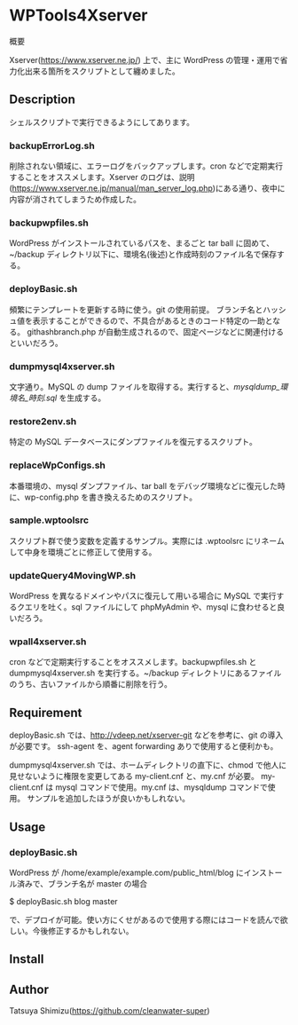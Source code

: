 WPTools4Xserver
====

概要

Xserver(https://www.xserver.ne.jp/) 上で、主に WordPress の管理・運用で省力化出来る箇所をスクリプトとして纏めました。

## Description

シェルスクリプトで実行できるようにしてあります。

### backupErrorLog.sh
削除されない領域に、エラーログをバックアップします。cron などで定期実行することをオススメします。Xserver のログは、説明(https://www.xserver.ne.jp/manual/man_server_log.php)にある通り、夜中に内容が消されてしまうため作成した。

### backupwpfiles.sh
WordPress がインストールされているパスを、まるごと tar ball に固めて、~/backup ディレクトリ以下に、環境名(後述)と作成時刻のファイル名で保存する。

### deployBasic.sh
頻繁にテンプレートを更新する時に使う。git の使用前提。
ブランチ名とハッシュ値を表示することができるので、不具合があるときのコード特定の一助となる。
githashbranch.php が自動生成されるので、固定ページなどに関連付けるといいだろう。

### dumpmysql4xserver.sh
文字通り。MySQL の dump ファイルを取得する。実行すると、*mysqldump_環境名_時刻.sql* を生成する。

### restore2env.sh
特定の MySQL データベースにダンプファイルを復元するスクリプト。

### replaceWpConfigs.sh
本番環境の、mysql ダンプファイル、tar ball をデバッグ環境などに復元した時に、wp-config.php を書き換えるためのスクリプト。

### sample.wptoolsrc
スクリプト群で使う変数を定義するサンプル。実際には .wptoolsrc にリネームして中身を環境ごとに修正して使用する。

### updateQuery4MovingWP.sh
WordPress を異なるドメインやパスに復元して用いる場合に MySQL で実行するクエリを吐く。sql ファイルにして phpMyAdmin や、mysql に食わせると良いだろう。

### wpall4xserver.sh
cron などで定期実行することをオススメします。backupwpfiles.sh と dumpmysql4xserver.sh を実行する。~/backup ディレクトリにあるファイルのうち、古いファイルから順番に削除を行う。

## Requirement

deployBasic.sh では、http://vdeep.net/xserver-git などを参考に、git の導入が必要です。
ssh-agent を、agent forwarding ありで使用すると便利かも。

dumpmysql4xserver.sh では、ホームディレクトリの直下に、chmod で他人に見せないように権限を変更してある my-client.cnf と、my.cnf が必要。
my-client.cnf は mysql コマンドで使用。my.cnf は、mysqldump コマンドで使用。
サンプルを追加したほうが良いかもしれない。



## Usage
### deployBasic.sh
WordPress が /home/example/example.com/public_html/blog にインストール済みで、ブランチ名が master の場合

$ deployBasic.sh blog master

で、デプロイが可能。使い方にくせがあるので使用する際にはコードを読んで欲しい。今後修正するかもしれない。



## Install

## Author

Tatsuya Shimizu(https://github.com/cleanwater-super)
